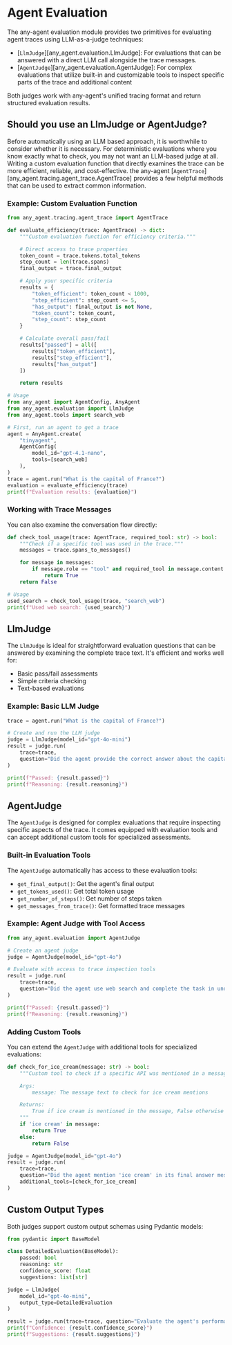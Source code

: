 # Agent Evaluation

The any-agent evaluation module provides two primitives for evaluating agent traces using LLM-as-a-judge techniques:

- [`LlmJudge`][any_agent.evaluation.LlmJudge]: For evaluations that can be answered with a direct LLM call alongside the trace messages.
- [`AgentJudge`][any_agent.evaluation.AgentJudge]: For complex evaluations that utilize built-in and customizable tools to inspect specific parts of the trace and additional content

Both judges work with any-agent's unified tracing format and return structured evaluation results.

## Should you use an LlmJudge or AgentJudge?

Before automatically using an LLM based approach, it is worthwhile to consider whether it is necessary. For deterministic evaluations where you know exactly what to check, you may not want an LLM-based judge at all. Writing a custom evaluation function that directly examines the trace can be more efficient, reliable, and cost-effective. the any-agent [`AgentTrace`][any_agent.tracing.agent_trace.AgentTrace] provides a few helpful methods that can be used to extract common information.

### Example: Custom Evaluation Function

```python
from any_agent.tracing.agent_trace import AgentTrace

def evaluate_efficiency(trace: AgentTrace) -> dict:
    """Custom evaluation function for efficiency criteria."""

    # Direct access to trace properties
    token_count = trace.tokens.total_tokens
    step_count = len(trace.spans)
    final_output = trace.final_output

    # Apply your specific criteria
    results = {
        "token_efficient": token_count < 1000,
        "step_efficient": step_count <= 5,
        "has_output": final_output is not None,
        "token_count": token_count,
        "step_count": step_count
    }

    # Calculate overall pass/fail
    results["passed"] = all([
        results["token_efficient"],
        results["step_efficient"],
        results["has_output"]
    ])

    return results

# Usage
from any_agent import AgentConfig, AnyAgent
from any_agent.evaluation import LlmJudge
from any_agent.tools import search_web

# First, run an agent to get a trace
agent = AnyAgent.create(
    "tinyagent",
    AgentConfig(
        model_id="gpt-4.1-nano",
        tools=[search_web]
    ),
)
trace = agent.run("What is the capital of France?")
evaluation = evaluate_efficiency(trace)
print(f"Evaluation results: {evaluation}")
```

### Working with Trace Messages

You can also examine the conversation flow directly:

```python
def check_tool_usage(trace: AgentTrace, required_tool: str) -> bool:
    """Check if a specific tool was used in the trace."""
    messages = trace.spans_to_messages()

    for message in messages:
        if message.role == "tool" and required_tool in message.content:
            return True
    return False

# Usage
used_search = check_tool_usage(trace, "search_web")
print(f"Used web search: {used_search}")
```

## LlmJudge

The `LlmJudge` is ideal for straightforward evaluation questions that can be answered by examining the complete trace text. It's efficient and works well for:

- Basic pass/fail assessments
- Simple criteria checking
- Text-based evaluations

### Example: Basic LLM Judge

```python
trace = agent.run("What is the capital of France?")

# Create and run the LLM judge
judge = LlmJudge(model_id="gpt-4o-mini")
result = judge.run(
    trace=trace,
    question="Did the agent provide the correct answer about the capital of France?"
)

print(f"Passed: {result.passed}")
print(f"Reasoning: {result.reasoning}")
```

## AgentJudge

The `AgentJudge` is designed for complex evaluations that require inspecting specific aspects of the trace. It comes equipped with evaluation tools and can accept additional custom tools for specialized assessments.

### Built-in Evaluation Tools

The `AgentJudge` automatically has access to these evaluation tools:

- `get_final_output()`: Get the agent's final output
- `get_tokens_used()`: Get total token usage
- `get_number_of_steps()`: Get number of steps taken
- `get_messages_from_trace()`: Get formatted trace messages

### Example: Agent Judge with Tool Access

```python
from any_agent.evaluation import AgentJudge

# Create an agent judge
judge = AgentJudge(model_id="gpt-4o")

# Evaluate with access to trace inspection tools
result = judge.run(
    trace=trace,
    question="Did the agent use web search and complete the task in under 5 steps?"
)

print(f"Passed: {result.passed}")
print(f"Reasoning: {result.reasoning}")
```

### Adding Custom Tools

You can extend the `AgentJudge` with additional tools for specialized evaluations:

```python
def check_for_ice_cream(message: str) -> bool:
    """Custom tool to check if a specific API was mentioned in a message

    Args:
        message: The message text to check for ice cream mentions

    Returns:
        True if ice cream is mentioned in the message, False otherwise
    """
    if 'ice cream' in message:
        return True
    else:
        return False

judge = AgentJudge(model_id="gpt-4o")
result = judge.run(
    trace=trace,
    question="Did the agent mention 'ice cream' in its final answer message?",
    additional_tools=[check_for_ice_cream]
)
```

## Custom Output Types

Both judges support custom output schemas using Pydantic models:

```python
from pydantic import BaseModel

class DetailedEvaluation(BaseModel):
    passed: bool
    reasoning: str
    confidence_score: float
    suggestions: list[str]

judge = LlmJudge(
    model_id="gpt-4o-mini",
    output_type=DetailedEvaluation
)

result = judge.run(trace=trace, question="Evaluate the agent's performance")
print(f"Confidence: {result.confidence_score}")
print(f"Suggestions: {result.suggestions}")
```
